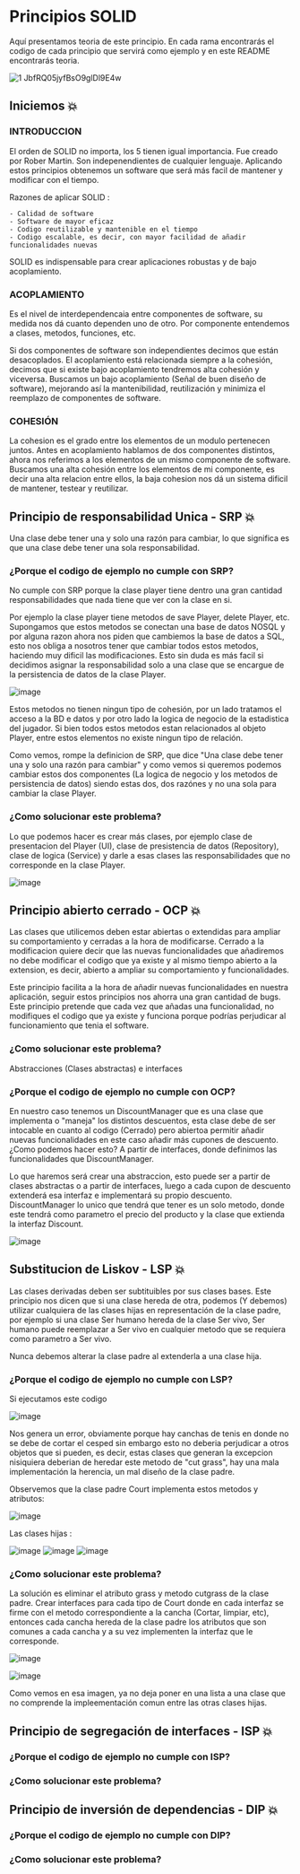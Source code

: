 # Principios SOLID

Aquí presentamos teoria de este principio. En cada rama encontrarás el codigo de cada principio que servirá como ejemplo y en este README encontrarás teoria. 

![1 JbfRQ05jyfBsO9glDl9E4w](https://user-images.githubusercontent.com/56406481/179002580-1ac42e7f-3dcc-4dea-8e66-81b4a8abaa5c.png)


## Iniciemos :boom:

### INTRODUCCION 
El orden de SOLID no importa, los 5 tienen igual importancia. Fue creado por Rober Martin. Son indepenendientes de cualquier lenguaje. Aplicando estos principios obtenemos un software que será más facil de mantener y modificar con el tiempo. 

Razones de aplicar SOLID : 

```
- Calidad de software
- Software de mayor eficaz
- Codigo reutilizable y mantenible en el tiempo
- Codigo escalable, es decir, con mayor facilidad de añadir funcionalidades nuevas  
```

SOLID es indispensable para crear aplicaciones robustas y de bajo acoplamiento.

### ACOPLAMIENTO
Es el nivel de interdependencaia entre componentes de software, su medida nos dá cuanto dependen uno de otro. Por componente entendemos a clases, metodos, funciones, etc. 

Si dos componentes de software son independientes decimos que están desacoplados. El acoplamiento está relacionada siempre a la cohesión, decimos que si existe bajo acoplamiento tendremos alta cohesión y viceversa. Buscamos un bajo acoplamiento (Señal de buen diseño de software), mejorando así la mantenibilidad, reutilización y minimiza el reemplazo de componentes de software.

### COHESIÓN
La cohesion es el grado entre los elementos de un modulo pertenecen juntos. Antes en acoplamiento hablamos de dos componentes distintos, ahora nos referimos a los elementos de un mismo componente de software. Buscamos una alta cohesión entre los elementos de mi componente, es decir una alta relacion entre ellos, la baja cohesion nos dá un sistema dificil de mantener, testear y reutilizar.

## Principio de responsabilidad Unica - SRP :boom:

Una clase debe tener una y solo una razón para cambiar, lo que significa es que una clase debe tener una sola responsabilidad. 

### ¿Porque el codigo de ejemplo no cumple con SRP?
No cumple con SRP porque la clase player tiene dentro una gran cantidad responsabilidades que nada tiene que ver con la clase en si. 

Por ejemplo la clase player tiene metodos de save Player, delete Player, etc. Supongamos que estos metodos se conectan una base de datos NOSQL y por alguna razon ahora nos piden que cambiemos la base de datos a SQL, esto nos obliga a nosotros tener que cambiar todos estos metodos, haciendo muy dificil las modificaciones. Esto sin duda es más facil si decidimos asignar la responsabilidad solo a una clase que se encargue de la persistencia de datos de la clase Player.

![image](https://user-images.githubusercontent.com/56406481/179014916-6f4a3b0a-5a0d-4e4b-ae6b-691e4f3447d6.png)

Estos metodos no tienen ningun tipo de cohesión, por un lado tratamos el acceso a la BD e datos y por otro lado la logica de negocio de la estadistica del jugador. Si bien todos estos metodos estan relacionados al objeto Player, entre estos elementos no existe ningun tipo de relación. 

Como vemos, rompe la definicion de SRP, que dice "Una clase debe tener una y solo una razón para cambiar" y como vemos si queremos podemos cambiar estos dos componentes (La logica de negocio y los metodos de persistencia de datos) siendo estas dos, dos razónes y no una sola para cambiar la clase Player. 

### ¿Como solucionar este problema?
Lo que podemos hacer es crear más clases, por ejemplo clase de presentacion del Player (UI), clase de presistencia de datos (Repository), clase de logica  (Service) y darle a esas clases las responsabilidades que no corresponde en la clase Player. 

![image](https://user-images.githubusercontent.com/56406481/179018323-99f3d5be-66bb-4042-a892-9d4367fe4b91.png)




## Principio abierto cerrado - OCP :boom:
Las clases que utilicemos deben estar abiertas o extendidas para ampliar su comportamiento y cerradas a la hora de modificarse. Cerrado a la modificacion quiere decir que las nuevas funcionalidades que añadiremos no debe modificar el codigo que ya existe y al mismo tiempo abierto a la extension, es decir, abierto a ampliar su comportamiento y funcionalidades. 

Este principio facilita a la hora de añadir nuevas funcionalidades en nuestra aplicación, seguir estos principios nos ahorra una gran cantidad de bugs. Este principio pretende que cada vez que añadas una funcionalidad, no modifiques el codigo que ya existe y funciona porque podrías perjudicar al funcionamiento que tenia el software. 

### ¿Como solucionar este problema?
Abstracciones (Clases abstractas) e interfaces


### ¿Porque el codigo de ejemplo no cumple con OCP?

En nuestro caso tenemos un DiscountManager que es una clase que implementa o "maneja" los distintos descuentos, esta clase debe de ser intocable en cuanto al codigo (Cerrado) pero abiertoa permitir añadir nuevas funcionalidades en este caso añadir más cupones de descuento. ¿Como podemos hacer esto? A partir de interfaces, donde definimos las funcionalidades que DiscountManager.

Lo que haremos será crear una abstraccion, esto puede ser a partir de clases abstractas o a partir de interfaces, luego a cada cupon de descuento extenderá esa interfaz e implementará su propio descuento. DiscountManager lo unico que tendrá que tener es un solo metodo, donde este tendrá como parametro el precio del producto y la clase que extienda la interfaz Discount.

![image](https://user-images.githubusercontent.com/56406481/179097886-7b9bc303-0edf-4e01-9d19-b7b4f058284f.png)


## Substitucion de Liskov - LSP :boom:

Las clases derivadas deben ser subtituibles por sus clases bases. Este principio nos dicen que si una clase hereda de otra, podemos (Y debemos) utilizar cualquiera de las clases hijas en representación de la clase padre, por ejemplo si una clase Ser humano hereda de la clase Ser vivo, Ser humano puede reemplazar a Ser vivo en cualquier metodo que se requiera como parametro a Ser vivo. 

Nunca debemos alterar la clase padre al extenderla a una clase hija. 


### ¿Porque el codigo de ejemplo no cumple con LSP?

Si ejecutamos este codigo


![image](https://user-images.githubusercontent.com/56406481/179149026-b867c9b0-331a-475a-b2ab-699a89d4ab3e.png)



Nos genera un error, obviamente porque hay canchas de tenis en donde no se debe de cortar el cesped sin embargo esto no deberia perjudicar a otros objetos que si pueden, es decir, estas clases que generan la excepcion nisiquiera deberian de heredar este metodo de "cut grass", hay una mala implementación la herencia, un mal diseño de la clase padre.

Observemos que la clase padre Court implementa estos metodos y atributos: 

![image](https://user-images.githubusercontent.com/56406481/179149366-e9dcefb0-4602-4964-8d4e-35c5742c6e1f.png)








Las clases hijas : 

![image](https://user-images.githubusercontent.com/56406481/179149403-bcba24dc-3d3b-4fdc-8eab-70cffd59a2ff.png)
![image](https://user-images.githubusercontent.com/56406481/179149431-c2411885-0830-427d-a01e-50d49350923a.png)
![image](https://user-images.githubusercontent.com/56406481/179149452-811b120b-713b-457b-aeda-2cc2eaaffc4b.png)

### ¿Como solucionar este problema?

La solución es eliminar el atributo grass y metodo cutgrass de la clase padre. Crear interfaces para cada tipo de Court donde en cada interfaz se firme con el metodo correspondiente a la cancha (Cortar, limpiar, etc), entonces cada cancha hereda de la clase padre los atributos que son comunes a cada cancha y a su vez implementen la interfaz que le corresponde. 


![image](https://user-images.githubusercontent.com/56406481/179150417-f95012ef-ffea-4930-85ad-d0cc51cc38c4.png)

![image](https://user-images.githubusercontent.com/56406481/179150630-51bf4776-a4d6-4a10-87cd-eb528bbb4f94.png)

Como vemos en esa imagen, ya no deja poner en una lista a una clase que no comprende la impleementación comun entre las otras clases hijas.

## Principio de segregación de interfaces - ISP :boom:




### ¿Porque el codigo de ejemplo no cumple con ISP?

### ¿Como solucionar este problema?

## Principio de inversión de dependencias - DIP :boom:

### ¿Porque el codigo de ejemplo no cumple con DIP?


### ¿Como solucionar este problema?
